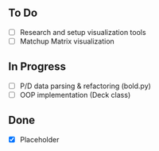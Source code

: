 ## To Do

- [ ] Research and setup visualization tools
- [ ] Matchup Matrix visualization

## In Progress

- [ ] P/D data parsing & refactoring (bold.py)
- [ ] OOP implementation (Deck class)

## Done

- [x] Placeholder
